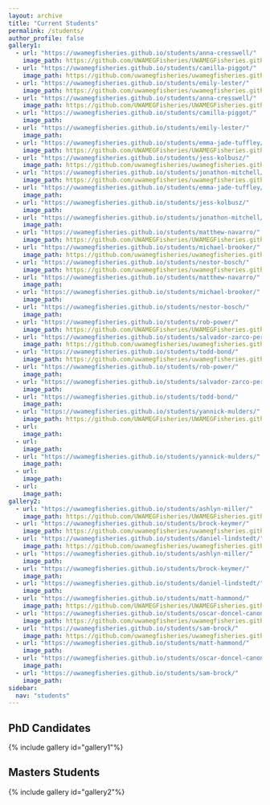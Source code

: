 ```yaml
---
layout: archive
title: "Current Students"
permalink: /students/
author_profile: false
gallery1:
  - url: "https://uwamegfisheries.github.io/students/anna-cresswell/"
    image_path: https://github.com/UWAMEGFisheries/UWAMEGFisheries.github.io/blob/master/images/Anna_WS2.jpg?raw=true
  - url: "https://uwamegfisheries.github.io/students/camilla-piggot/"
    image_path: https://github.com/uwamegfisheries/uwamegfisheries.github.io/blob/master/images/Milly_WS.jpg?raw=true
  - url: "https://uwamegfisheries.github.io/students/emily-lester/"
    image_path: https://github.com/uwamegfisheries/uwamegfisheries.github.io/blob/master/images/Emily_WS.jpg?raw=true
  - url: "https://uwamegfisheries.github.io/students/anna-cresswell/"
    image_path: https://github.com/UWAMEGFisheries/UWAMEGFisheries.github.io/blob/master/names/N_Anna.png?raw=true
  - url: "https://uwamegfisheries.github.io/students/camilla-piggot/"
    image_path: 
  - url: "https://uwamegfisheries.github.io/students/emily-lester/"
    image_path: 
  - url: "https://uwamegfisheries.github.io/students/emma-jade-tuffley/"
    image_path: https://github.com/UWAMEGFisheries/UWAMEGFisheries.github.io/blob/master/images/MJ_WS.jpg?raw=true
  - url: "https://uwamegfisheries.github.io/students/jess-kolbusz/"
    image_path: https://github.com/uwamegfisheries/uwamegfisheries.github.io/blob/master/images/Jess_WS.jpg?raw=true
  - url: "https://uwamegfisheries.github.io/students/jonathon-mitchell/"
    image_path: https://github.com/uwamegfisheries/uwamegfisheries.github.io/blob/master/images/Jon_WS.jpg?raw=true
  - url: "https://uwamegfisheries.github.io/students/emma-jade-tuffley/"
    image_path: 
  - url: "https://uwamegfisheries.github.io/students/jess-kolbusz/"
    image_path: 
  - url: "https://uwamegfisheries.github.io/students/jonathon-mitchell/"
    image_path: 
  - url: "https://uwamegfisheries.github.io/students/matthew-navarro/"
    image_path: https://github.com/UWAMEGFisheries/UWAMEGFisheries.github.io/blob/master/images/Matt_N_WS.jpg?raw=true
  - url: "https://uwamegfisheries.github.io/students/michael-brooker/"
    image_path: https://github.com/uwamegfisheries/uwamegfisheries.github.io/blob/master/images/Brooker_WS.jpg?raw=true
  - url: "https://uwamegfisheries.github.io/students/nestor-bosch/"
    image_path: https://github.com/uwamegfisheries/uwamegfisheries.github.io/blob/master/images/Nestor_WS.jpg?raw=true
  - url: "https://uwamegfisheries.github.io/students/matthew-navarro/"
    image_path: 
  - url: "https://uwamegfisheries.github.io/students/michael-brooker/"
    image_path: 
  - url: "https://uwamegfisheries.github.io/students/nestor-bosch/"
    image_path: 
  - url: "https://uwamegfisheries.github.io/students/rob-power/"
    image_path: https://github.com/UWAMEGFisheries/UWAMEGFisheries.github.io/blob/master/images/blank.png?raw=true
  - url: "https://uwamegfisheries.github.io/students/salvador-zarco-perello/"
    image_path: https://github.com/uwamegfisheries/uwamegfisheries.github.io/blob/master/images/Salvador.png?raw=true
  - url: "https://uwamegfisheries.github.io/students/todd-bond/"
    image_path: https://github.com/uwamegfisheries/uwamegfisheries.github.io/blob/master/images/Todd_WS.jpg?raw=true
  - url: "https://uwamegfisheries.github.io/students/rob-power/"
    image_path: 
  - url: "https://uwamegfisheries.github.io/students/salvador-zarco-perello/"
    image_path: 
  - url: "https://uwamegfisheries.github.io/students/todd-bond/"
    image_path: 
  - url: "https://uwamegfisheries.github.io/students/yannick-mulders/"
    image_path: https://github.com/UWAMEGFisheries/UWAMEGFisheries.github.io/blob/master/images/Yannick_WS.jpg?raw=true
  - url: 
    image_path: 
  - url: 
    image_path: 
  - url: "https://uwamegfisheries.github.io/students/yannick-mulders/"
    image_path: 
  - url: 
    image_path: 
  - url: 
    image_path: 
gallery2:
  - url: "https://uwamegfisheries.github.io/students/ashlyn-miller/"
    image_path: https://github.com/UWAMEGFisheries/UWAMEGFisheries.github.io/blob/master/images/Ash_WS.jpg?raw=true
  - url: "https://uwamegfisheries.github.io/students/brock-keymer/"
    image_path: https://github.com/uwamegfisheries/uwamegfisheries.github.io/blob/master/images/Brock_WS.jpg?raw=true
  - url: "https://uwamegfisheries.github.io/students/daniel-lindstedt/"
    image_path: https://github.com/uwamegfisheries/uwamegfisheries.github.io/blob/master/images/Dan_WS.jpg?raw=true
  - url: "https://uwamegfisheries.github.io/students/ashlyn-miller/"
    image_path: 
  - url: "https://uwamegfisheries.github.io/students/brock-keymer/"
    image_path: 
  - url: "https://uwamegfisheries.github.io/students/daniel-lindstedt/"
    image_path: 
  - url: "https://uwamegfisheries.github.io/students/matt-hammond/"
    image_path: https://github.com/UWAMEGFisheries/UWAMEGFisheries.github.io/blob/master/images/Matt_WS.JPG?raw=true
  - url: "https://uwamegfisheries.github.io/students/oscar-doncel-canon/"
    image_path: https://github.com/uwamegfisheries/uwamegfisheries.github.io/blob/master/images/Oscar_WS.jpg?raw=true
  - url: "https://uwamegfisheries.github.io/students/sam-brock/"
    image_path: https://github.com/uwamegfisheries/uwamegfisheries.github.io/blob/master/images/blank.png?raw=true
  - url: "https://uwamegfisheries.github.io/students/matt-hammond/"
    image_path: 
  - url: "https://uwamegfisheries.github.io/students/oscar-doncel-canon/"
    image_path: 
  - url: "https://uwamegfisheries.github.io/students/sam-brock/"
    image_path: 
sidebar:
  nav: "students"
---
```


## PhD Candidates
{% include gallery id="gallery1"%}


## Masters Students
{% include gallery id="gallery2"%}
